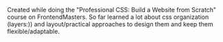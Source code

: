 Created while doing the "Professional CSS: Build a Website from Scratch" course on FrontendMasters. 
So far learned a lot about css organization (layers:)) and layout/practical approaches to design them and keep them flexible/adaptable.

